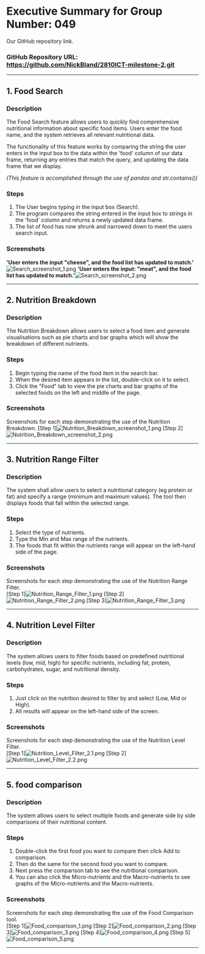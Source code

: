 # Executive Summary for Group Number: 049

Our GitHub repository link.
### GitHub Repository URL: https://github.com/NickBland/2810ICT-milestone-2.git

---

## 1. Food Search
### Description  
The Food Search feature allows users to quickly find comprehensive nutritional information about specific food items. Users enter the food name, and the system retrieves all relevant nutritional data. 

The functionality of this feature works by comparing the string the user enters in the input box to the data within the 'food' column of our data frame, returning any entries that match the query, and updating the data frame that we display. 

*(This feature is accomplished through the use of pandas and str.contains())*

### Steps
1. The User begins typing in the input box (Search).
2. The program compares the string entered in the input box to strings in the 'food' column and returns a newly updated data frame.
3. The list of food has now shrunk and narrowed down to meet the users search input. 

### Screenshots
**'User enters the input "cheese", and the food list has updated to match.'**![Search_screenshot_1.png](../Executive%20summary%20screenshots/Search_screenshot_1.png)
**'User enters the input: "meat", and the food list has updated to match.'**![Search_screenshot_2.png](../Executive%20summary%20screenshots/Search_screenshot_2.png)

---

## 2. Nutrition Breakdown
### Description  
The Nutrition Breakdown allows users to select a food item and generate visualisations such as pie charts and bar graphs which will show the breakdown of different nutrients.

### Steps
1. Begin typing the name of the food item in the search bar. 
2. When the desired item appears in the list, double-click on it to select.
3. Click the "Food" tab to view the pie charts and bar graphs of the selected foods on the left and middle of the page.

### Screenshots
Screenshots for each step demonstrating the use of the Nutrition Breakdown.
[Step 1]![Nutrition_Breakdown_screenshot_1.png](../Executive%20summary%20screenshots/Nutrition_Breakdown_screenshot_1.png)
[Step 2]![Nutrition_Breakdown_screenshot_2.png](../Executive%20summary%20screenshots/Nutrition_Breakdown_screenshot_2.png)

---

## 3. Nutrition Range Filter
### Description  
The system shall allow users to select a nutritional category (eg protein or fat) and specify a range (minimum and maximum values). The tool then displays foods that fall within the selected range.

### Steps
1. Select the type of nutrients. 
2. Type the Min and Max range of the nutrients.
3. The foods that fit within the nutrients range will appear on the left-hand side of the page.

### Screenshots
Screenshots for each step demonstrating the use of the Nutrition Range Filter.    
[Step 1]![Nutrition_Range_Filter_1.png](../Executive%20summary%20screenshots/Nutrition_Range_Filter_1.png)
[Step 2]![Nutrition_Range_Filter_2.png](../Executive%20summary%20screenshots/Nutrition_Range_Filter_2.png)
[Step 3]![Nutrition_Range_Filter_3.png](../Executive%20summary%20screenshots/Nutrition_Range_Filter_3.png)



---

## 4. Nutrition Level Filter
### Description  
The system allows users to filter foods based on predefined nutritional levels (low, mid, high) for specific nutrients, including fat, protein, carbohydrates, sugar, and nutritional density.

### Steps
1. Just click on the nutrition desired to filter by and select (Low, Mid or High).
2. All results will appear on the left-hand side of the screen.

### Screenshots
Screenshots for each step demonstrating the use of the Nutrition Level Filter.    
[Step 1]![Nutrition_Level_Filter_2.1.png](../Executive%20summary%20screenshots%2FNutrition_Level_Filter_2.1.png)
[Step 2]![Nutrition_Level_Filter_2.2.png](../Executive%20summary%20screenshots%2FNutrition_Level_Filter_2.2.png)


---

## 5. food comparison
### Description  
The system allows users to select multiple foods and generate side by side comparisons of their nutritional content.

### Steps
1. Double-click the first food you want to compare then click Add to comparison.  
2. Then do the same for the second food you want to compare.
3. Next press the comparison tab to see the nutritional comparison.
4. You can also click the Micro-nutrients and the Macro-nutrients to see graphs of the Micro-nutrients and the Macro-nutrients.
### Screenshots
Screenshots for each step demonstrating the use of the Food Comparison tool.    
[Step 1]![Food_comparison_1.png](../Executive%20summary%20screenshots/Food_comparison_1.png)
[Step 2]![Food_comparison_2.png](../Executive%20summary%20screenshots/Food_comparison_2.png)
[Step 3]![Food_comparison_3.png](../Executive%20summary%20screenshots/Food_comparison_3.png)
[Step 4]![Food_comparison_4.png](../Executive%20summary%20screenshots/Food_comparison_4.png)
[Step 5]![Food_comparison_5.png](../Executive%20summary%20screenshots/Food_comparison_5.png)

---
